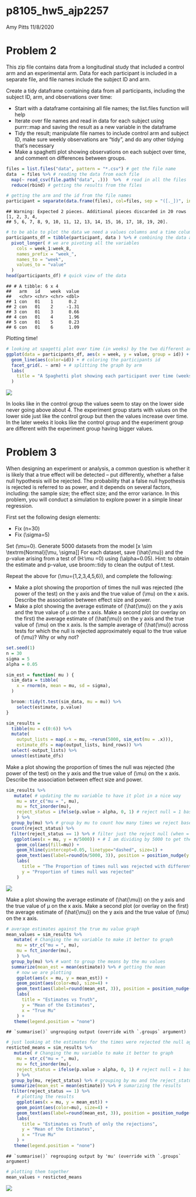 p8105\_hw5\_ajp2257
================
Amy Pitts
11/8/2020

# Problem 2

This zip file contains data from a longitudinal study that included a
control arm and an experimental arm. Data for each participant is
included in a separate file, and file names include the subject ID and
arm.

Create a tidy dataframe containing data from all participants, including
the subject ID, arm, and observations over time:

  - Start with a dataframe containing all file names; the list.files
    function will help
  - Iterate over file names and read in data for each subject using
    purrr::map and saving the result as a new variable in the dataframe
  - Tidy the result; manipulate file names to include control arm and
    subject ID, make sure weekly observations are “tidy”, and do any
    other tidying that’s necessary
  - Make a spaghetti plot showing observations on each subject over
    time, and comment on differences between groups.

<!-- end list -->

``` r
files = list.files("data", pattern = "*.csv") # get the file name 
data  = files %>% # reading the data from each file 
  map(~ read_csv(file.path("data", .)))  %>%  # read in all the files
  reduce(rbind) # getting the results from the files 

# getting the arm and the id from the file names 
participant = separate(data.frame(files), col=files, sep = "([._])", into =c("arm", "id")) 
```

    ## Warning: Expected 2 pieces. Additional pieces discarded in 20 rows [1, 2, 3, 4,
    ## 5, 6, 7, 8, 9, 10, 11, 12, 13, 14, 15, 16, 17, 18, 19, 20].

``` r
# to be able to plot the data we need a values columns and a time column 
participants_df = tibble(participant, data ) %>% # combining the data and the arm and id 
  pivot_longer( # we are pivoting all the variables 
    cols = week_1:week_8,
    names_prefix = "week_",
    names_to = "week",
    values_to = "value"
  )
head(participants_df) # quick view of the data 
```

    ## # A tibble: 6 x 4
    ##   arm   id    week  value
    ##   <chr> <chr> <chr> <dbl>
    ## 1 con   01    1      0.2 
    ## 2 con   01    2     -1.31
    ## 3 con   01    3      0.66
    ## 4 con   01    4      1.96
    ## 5 con   01    5      0.23
    ## 6 con   01    6      1.09

Plotting time\!

``` r
# looking at spagetti plot over time (in weeks) by the two different arms 
ggplot(data = participants_df, aes(x = week, y = value, group = id)) + 
  geom_line(aes(color=id)) + # coloring the participants id 
  facet_grid(. ~ arm) + # splitting the graph by arm
  labs(
    title = "A Spaghetti plot showing each participant over time (weeks) by group."
  )
```

![](p8105_hw5_ajp2257_files/figure-gfm/unnamed-chunk-2-1.png)<!-- -->

In looks like in the control group the values seem to stay on the lower
side never going above about 4. The experiment group starts with values
on the lower side just like the control group but then the values
increase over time. In the later weeks it looks like the control group
and the experiment group are different with the experiment group having
bigger values.

# Problem 3

When designing an experiment or analysis, a common question is whether
it is likely that a true effect will be detected – put differently,
whether a false null hypothesis will be rejected. The probability that a
false null hypothesis is rejected is referred to as power, and it
depends on several factors, including: the sample size; the effect size;
and the error variance. In this problem, you will conduct a simulation
to explore power in a simple linear regression.

First set the following design elements:

  - Fix \(n=30\)
  - Fix \(\sigma=5\)

Set \(\mu=0\). Generate 5000 datasets from the model
\[x \sim \textrm{Normal}[\mu, \sigma]\] For each dataset, save
\(\hat{\mu}\) and the p-value arising from a test of \(H:\mu =0\) using
\(\alpha=0.05\). Hint: to obtain the estimate and p-value, use
broom::tidy to clean the output of t.test.

Repeat the above for \(\mu=\{1,2,3,4,5,6\}\), and complete the
following:

  - Make a plot showing the proportion of times the null was rejected
    (the power of the test) on the y axis and the true value of \(\mu\)
    on the x axis. Describe the association between effect size and
    power.
  - Make a plot showing the average estimate of \(\hat{\mu}\) on the y
    axis and the true value of μ on the x axis. Make a second plot (or
    overlay on the first) the average estimate of \(\hat{\mu}\)  on the
    y axis and the true value of \(\mu\) on the x axis. Is the sample
    average of \(\hat{\mu}\) across tests for which the null is rejected
    approximately equal to the true value of \(\mu\)? Why or why not?

<!-- end list -->

``` r
set.seed(1)
n = 30
sigma = 5
alpha = 0.05

sim_est = function( mu ) {
  sim_data = tibble(
    x = rnorm(n, mean = mu, sd = sigma),
  )

  broom::tidy(t.test(sim_data, mu = mu)) %>% 
    select(estimate, p.value)
}
```

``` r
sim_results = 
  tibble(mu = c(0:6)) %>% 
  mutate(
    output_lists = map(.x = mu, ~rerun(5000, sim_est(mu = .x))),
    estimate_dfs = map(output_lists, bind_rows)) %>% 
  select(-output_lists) %>% 
  unnest(estimate_dfs)
```

Make a plot showing the proportion of times the null was rejected (the
power of the test) on the y axis and the true value of \(\mu\) on the x
axis. Describe the association between effect size and power.

``` r
sim_results %>% 
   mutate( # updating the mu variable to have it plot in a nice way 
    mu = str_c("mu = ", mu),
    mu = fct_inorder(mu),
    reject_status = ifelse(p.value > alpha, 0, 1) # reject null = 1 based on alpha 
    ) %>% 
  group_by(mu) %>% # group by mu to count how many times we reject based on alpha 
  count(reject_status) %>%
  filter(reject_status == 1) %>% # filter just the reject null (when = 1)
   ggplot(aes(x = mu, y = n/5000)) + # I am dividing by 5000 to get the proportion 
    geom_col(aes(fill=mu)) +
    geom_hline(yintercept=0.05, linetype="dashed", size=1) +
    geom_text(aes(label=round(n/5000, 3)), position = position_nudge(y = 0.002)) + 
    labs(
      title = "The Proportion of times null was rejected with different Means",
      y = "Proportion of times null was rejected"
    )
```

![](p8105_hw5_ajp2257_files/figure-gfm/unnamed-chunk-5-1.png)<!-- -->

Make a plot showing the average estimate of \(\hat{\mu}\) on the y axis
and the true value of μ on the x axis. Make a second plot (or overlay on
the first) the average estimate of \(\hat{\mu}\)  on the y axis and the
true value of \(\mu\) on the x axis.

``` r
# average estimates against the true mu value graph 
mean_values = sim_results %>% 
   mutate( # Changing the mu variable to make it better to graph 
    mu = str_c("mu = ", mu), 
    mu = fct_inorder(mu),
    ) %>% 
  group_by(mu) %>% # want to group the means by the mu values 
  summarize(mean_est = mean(estimate)) %>% # getting the mean 
    # now we are plotting 
    ggplot(aes(x = mu, y = mean_est)) + 
    geom_point(aes(color=mu), size=4) +
    geom_text(aes(label=round(mean_est, 3)), position = position_nudge(y = 0.4)) + 
    labs(
      title = "Estimates vs Truth",
      y = "Mean of the Estimates",
      x = "True Mu"
    ) + 
   theme(legend.position = "none")
```

    ## `summarise()` ungrouping output (override with `.groups` argument)

``` r
# just looking at the estimates for the times were rejected the null against the true mu
resticted_means = sim_results %>% 
   mutate( # Changing the mu variable to make it better to graph 
    mu = str_c("mu = ", mu),
    mu = fct_inorder(mu),
    reject_status = ifelse(p.value > alpha, 0, 1) # reject null = 1 based on alpha 
    ) %>% 
  group_by(mu, reject_status) %>% # grouping by mu and the reject_status 
  summarize(mean_est = mean(estimate)) %>% # sumarizing the results 
  filter(reject_status == 1) %>%
    # plotting the results 
    ggplot(aes(x = mu, y = mean_est)) +
    geom_point(aes(color=mu), size=4) +
    geom_text(aes(label=round(mean_est, 3)), position = position_nudge(y = 0.4)) + 
    labs(
      title = "Estimates vs Truth of only the rejections",
      y = "Mean of the Estimates",
      x = "True Mu"
    ) +
   theme(legend.position = "none")
```

    ## `summarise()` regrouping output by 'mu' (override with `.groups` argument)

``` r
# plotting them together 
mean_values + resticted_means
```

![](p8105_hw5_ajp2257_files/figure-gfm/unnamed-chunk-6-1.png)<!-- -->

